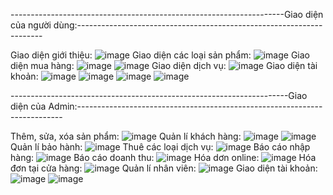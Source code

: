 --------------------------------------------------------------------Giao diện của người dùng:---------------------------------------------------------------------

  Giao diện giới thiệu:
  ![image](https://github.com/ngocthanh8114/PROJECT_WF_NEW/assets/137601753/3b9b2f33-c474-4712-84ea-a4d9142035c6)
  Giao diện các loại sản phẩm:
  ![image](https://github.com/ngocthanh8114/PROJECT_WF_NEW/assets/137601753/213096e4-7671-445a-a04b-24c9bd8d916b)
  Giao diện mua hàng:
  ![image](https://github.com/ngocthanh8114/PROJECT_WF_NEW/assets/137601753/877bcc10-b45d-490e-acc0-987882cacd41)
  ![image](https://github.com/ngocthanh8114/PROJECT_WF_NEW/assets/137601753/5af42431-fb59-485e-b06e-1a1264d1d0b9)
  Giao diện dịch vụ:
  ![image](https://github.com/ngocthanh8114/PROJECT_WF_NEW/assets/137601753/63d89359-dfc6-4c6e-964a-255a37562c4e)
  Giao diện tài khoản:
  ![image](https://github.com/ngocthanh8114/PROJECT_WF_NEW/assets/137601753/b4e071e5-b9eb-4c30-8daf-72933e5812b8)
  ![image](https://github.com/ngocthanh8114/PROJECT_WF_NEW/assets/137601753/4515a6dc-70af-4b65-a576-6d418087fb08)
  ![image](https://github.com/ngocthanh8114/PROJECT_WF_NEW/assets/137601753/20b47e58-bc5a-4b9f-8706-08ae9c5a247d)
  ![image](https://github.com/ngocthanh8114/PROJECT_WF_NEW/assets/137601753/6d156d0f-031e-4472-99ff-f8699af2442d)

---------------------------------------------------------------------Giao diện của Admin:--------------------------------------------------------------------------

  Thêm, sửa, xóa sản phẩm:
  ![image](https://github.com/ngocthanh8114/PROJECT_WF_NEW/assets/137601753/6afe4a53-c356-46bf-8c1b-e8d82b4ce9b8)
  Quản lí khách hàng:
  ![image](https://github.com/ngocthanh8114/PROJECT_WF_NEW/assets/137601753/0ed78a7d-8601-458a-9215-50157ca3a02b)
  ![image](https://github.com/ngocthanh8114/PROJECT_WF_NEW/assets/137601753/3eeec59c-e863-44a0-b982-ae0572acc1b4)
  Quản lí bảo hành:
  ![image](https://github.com/ngocthanh8114/PROJECT_WF_NEW/assets/137601753/66563ae2-941a-44f4-8089-315d6f1df295)
  Thuê các loại dịch vụ:
  ![image](https://github.com/ngocthanh8114/PROJECT_WF_NEW/assets/137601753/ba911f31-3310-4196-ba2a-762be8f04a23)
  Báo cáo nhập hàng:
  ![image](https://github.com/ngocthanh8114/PROJECT_WF_NEW/assets/137601753/54656442-ec37-47e6-8074-c1a96d8a4216)
  Báo cáo doanh thu:
  ![image](https://github.com/ngocthanh8114/PROJECT_WF_NEW/assets/137601753/cb937128-7399-4bec-9425-9d9512c0fa77)
  Hóa dơn online:
  ![image](https://github.com/ngocthanh8114/PROJECT_WF_NEW/assets/137601753/2ea25e54-40ca-46bd-8f61-77cf0fa92b1b)
  Hóa đơn tại cửa hàng:
  ![image](https://github.com/ngocthanh8114/PROJECT_WF_NEW/assets/137601753/851cf3a5-f3c4-4958-9d12-06ee754c685e)
  Quản lí nhân viên:
  ![image](https://github.com/ngocthanh8114/PROJECT_WF_NEW/assets/137601753/06d942c2-8910-4fbc-9328-92facfb1de81)
  Giao diện tài khoản:
  ![image](https://github.com/ngocthanh8114/PROJECT_WF_NEW/assets/137601753/3183395b-2504-4d6a-9a5e-501fb45ce014)
  ![image](https://github.com/ngocthanh8114/PROJECT_WF_NEW/assets/137601753/d30010a6-7e2e-425f-879d-b45b13706663)

